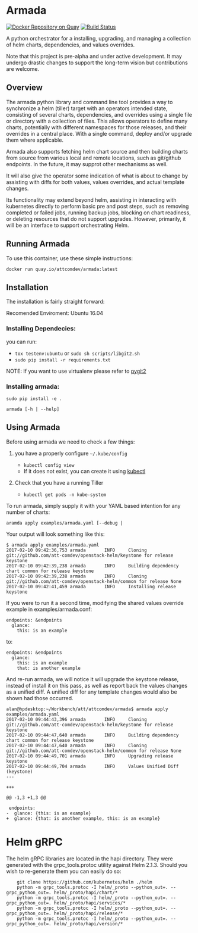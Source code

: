 # Armada

[![Docker Repository on Quay](https://quay.io/repository/attcomdev/armada/status "Docker Repository on Quay")](https://quay.io/repository/attcomdev/armada)
[![Build Status](https://travis-ci.org/att-comdev/armada.svg?branch=master)](https://travis-ci.org/att-comdev/armada)

A python orchestrator for a installing, upgrading, and managing a collection of helm charts, dependencies, and values overrides.

Note that this project is pre-alpha and under active development. It may undergo drastic changes to support the long-term vision but contributions are welcome.


## Overview

The armada python library and command line tool provides a way to synchronize a helm (tiller) target with an operators intended state, consisting of several charts, dependencies, and overrides using a single file or directory with a collection of files. This allows operators to define many charts, potentially with different namespaces for those releases, and their overrides in a central place.  With a single command, deploy and/or upgrade them where applicable.

Armada also supports fetching helm chart source and then building charts from source from various local and remote locations, such as git/github endpoints.  In the future, it may supprot other mechanisms as well.

It will also give the operator some indication of what is about to change by assisting with diffs for both values, values overrides, and actual template changes.

Its functionality may extend beyond helm, assisting in interacting with kubernetes directly to perform basic pre and post steps, such as removing completed or failed jobs, running backup jobs,  blocking on chart readiness, or deleting resources that do not support upgrades. However, primarily, it will be an interface to support orchestrating Helm.


## Running Armada

To use this container, use these simple instructions:

```
docker run quay.io/attcomdev/armada:latest
```

## Installation

The installation is fairly straight forward:

Recomended Enviroment: Ubuntu 16.04

### Installing Dependecies:

you can run:

* `tox testenv:ubuntu` or `sudo sh scripts/libgit2.sh`
* `sudo pip install -r requirements.txt`

NOTE: If you want to use virtualenv please refer to [pygit2](http://www.pygit2.org/install.html#libgit2-within-a-virtual-environment)

### Installing armada:

`sudo pip install -e .`

`armada [-h | --help]`

## Using Armada

Before using armada we need to check a few things:

1. you have a properly configure `~/.kube/config`
    * `kubectl config view`
    * If it does not exist, you can create it using [kubectl](https://kubernetes.io/docs/user-guide/kubectl/kubectl_config/)

1. Check that you have a running Tiller
    * `kubectl get pods -n kube-system`

To run armada, simply supply it with your YAML based intention for any number of charts:

```
aramda apply examples/armada.yaml [--debug |
```

Your output will look something like this:

```
$ armada apply examples/armada.yaml
2017-02-10 09:42:36,753 armada       INFO     Cloning git://github.com/att-comdev/openstack-helm/keystone for release keystone
2017-02-10 09:42:39,238 armada       INFO     Building dependency chart common for release keystone
2017-02-10 09:42:39,238 armada       INFO     Cloning git://github.com/att-comdev/openstack-helm/common for release None
2017-02-10 09:42:41,459 armada       INFO     Installing release keystone
```

If you were to run it a second time, modifying the shared values override example in examples/armada.conf:

```
endpoints: &endpoints
  glance:
    this: is an example
```

to:

```
endpoints: &endpoints
  glance:
    this: is an example
    that: is another example
```

And re-run armada, we will notice it will upgrade the keystone release, instead of install it on this pass, as well as report back the values changes as a unified diff.  A unified diff for any template changes would also be shown had those occurred.

```
alan@hpdesktop:~/Workbench/att/attcomdev/armada$ armada apply examples/armada.yaml
2017-02-10 09:44:43,396 armada       INFO     Cloning git://github.com/att-comdev/openstack-helm/keystone for release keystone
2017-02-10 09:44:47,640 armada       INFO     Building dependency chart common for release keystone
2017-02-10 09:44:47,640 armada       INFO     Cloning git://github.com/att-comdev/openstack-helm/common for release None
2017-02-10 09:44:49,701 armada       INFO     Upgrading release keystone
2017-02-10 09:44:49,704 armada       INFO     Values Unified Diff (keystone)
---

+++

@@ -1,3 +1,3 @@

 endpoints:
-  glance: {this: is an example}
+  glance: {that: is another example, this: is an example}

```

# Helm gRPC

The helm gRPC libraries are located in the hapi directory.  They were generated with the grpc_tools.protoc utility against Helm 2.1.3.  Should you wish to re-generate them you can easily do so:

```
    git clone https://github.com/kubernetes/helm ./helm
    python -m grpc_tools.protoc -I helm/_proto --python_out=. --grpc_python_out=. helm/_proto/hapi/chart/*
    python -m grpc_tools.protoc -I helm/_proto --python_out=. --grpc_python_out=. helm/_proto/hapi/services/*
    python -m grpc_tools.protoc -I helm/_proto --python_out=. --grpc_python_out=. helm/_proto/hapi/release/*
    python -m grpc_tools.protoc -I helm/_proto --python_out=. --grpc_python_out=. helm/_proto/hapi/version/*
```
